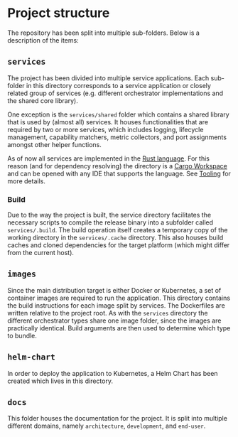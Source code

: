 # Project structure
The repository has been split into multiple sub-folders. Below is a description of the items:

## `services`
The project has been divided into multiple service applications. Each sub-folder in this directory corresponds to a service application or closely related group of services (e.g. different orchestrator implementations and the shared core library).

One exception is the `services/shared` folder which contains a shared library that is used by (almost all) services. It houses functionalities that are required by two or more services, which includes logging, lifecycle management, capability matchers, metric collectors, and port assignments amongst other helper functions.

As of now all services are implemented in the [Rust language](http://rust-lang.org/). For this reason (and for dependency resolving) the directory is a [Cargo Workspace](https://doc.rust-lang.org/book/ch14-03-cargo-workspaces.html) and can be opened with any IDE that supports the language. See [Tooling](./Tooling.md) for more details.

### Build
Due to the way the project is built, the service directory facilitates the necessary scripts to compile the release binary into a subfolder called `services/.build`. The build operation itself creates a temporary copy of the working directory in the `services/.cache` directory. This also houses build caches and cloned dependencies for the target platform (which might differ from the current host).

## `images`
Since the main distribution target is either Docker or Kubernetes, a set of container images are required to run the application. This directory contains the build instructions for each image split by services. The Dockerfiles are written relative to the project root. As with the `services` directory the different orchestrator types share one image folder, since the images are practically identical. Build arguments are then used to determine which type to bundle.

## `helm-chart`
In order to deploy the application to Kubernetes, a Helm Chart has been created which lives in this directory.

## `docs`
This folder houses the documentation for the project. It is split into multiple different domains, namely `architecture`, `development`, and `end-user`.